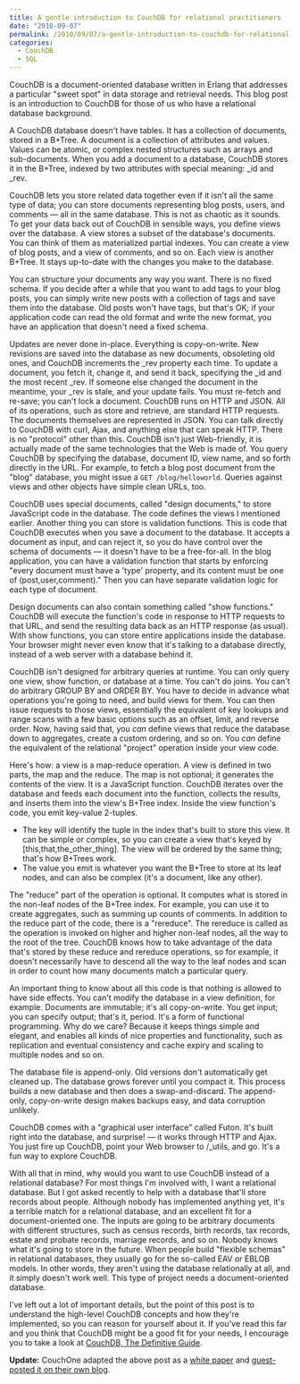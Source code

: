 ```yaml
---
title: A gentle introduction to CouchDB for relational practitioners
date: "2010-09-07"
permalink: /2010/09/07/a-gentle-introduction-to-couchdb-for-relational-practitioners/
categories:
  - CouchDB
  - SQL
---
```

CouchDB is a document-oriented database written in Erlang that addresses a particular "sweet spot" in data storage and retrieval needs. This blog post is an introduction to CouchDB for those of us who have a relational database background.

A CouchDB database doesn't have tables. It has a collection of documents, stored in a B+Tree. A document is a collection of attributes and values. Values can be atomic, or complex nested structures such as arrays and sub-documents. When you add a document to a database, CouchDB stores it in the B+Tree, indexed by two attributes with special meaning: \_id and \_rev.

CouchDB lets you store related data together even if it isn't all the same type of data; you can store documents representing blog posts, users, and comments &#8212; all in the same database. This is not as chaotic as it sounds. To get your data back out of CouchDB in sensible ways, you define views over the database. A view stores a subset of the database's documents. You can think of them as materialized partial indexes. You can create a view of blog posts, and a view of comments, and so on. Each view is another B+Tree. It stays up-to-date with the changes you make to the database.

You can structure your documents any way you want. There is no fixed schema. If you decide after a while that you want to add tags to your blog posts, you can simply write new posts with a collection of tags and save them into the database. Old posts won't have tags, but that's OK; if your application code can read the old format and write the new format, you have an application that doesn't need a fixed schema.

Updates are never done in-place. Everything is copy-on-write. New revisions are saved into the database as new documents, obsoleting old ones, and CouchDB increments the \_rev property each time. To update a document, you fetch it, change it, and send it back, specifying the \_id and the most recent \_rev. If someone else changed the document in the meantime, your \_rev is stale, and your update fails. You must re-fetch and re-save; you can't lock a document.
CouchDB runs on HTTP and JSON. All of its operations, such as store and retrieve, are standard HTTP requests. The documents themselves are represented in JSON. You can talk directly to CouchDB with curl, Ajax, and anything else that can speak HTTP. There is no "protocol" other than this. CouchDB isn't just Web-friendly, it is actually made of the same technologies that the Web is made of. You query CouchDB by specifying the database, document ID, view name, and so forth directly in the URL. For example, to fetch a blog post document from the "blog" database, you might issue a `GET /blog/helloworld`. Queries against views and other objects have simple clean URLs, too.

CouchDB uses special documents, called "design documents," to store JavaScript code in the database. The code defines the views I mentioned earlier. Another thing you can store is validation functions. This is code that CouchDB executes when you save a document to the database. It accepts a document as input, and can reject it, so you do have control over the schema of documents &#8212; it doesn't have to be a free-for-all. In the blog application, you can have a validation function that starts by enforcing "every document must have a 'type' property, and its content must be one of (post,user,comment)." Then you can have separate validation logic for each type of document.

Design documents can also contain something called "show functions." CouchDB will execute the function's code in response to HTTP requests to that URL, and send the resulting data back as an HTTP response (as usual). With show functions, you can store entire applications inside the database. Your browser might never even know that it's talking to a database directly, instead of a web server with a database behind it.

CouchDB isn't designed for arbitrary queries at runtime. You can only query one view, show function, or database at a time. You can't do joins. You can't do arbitrary GROUP BY and ORDER BY. You have to decide in advance what operations you're going to need, and build views for them. You can then issue requests to those views, essentially the equivalent of key lookups and range scans with a few basic options such as an offset, limit, and reverse order. Now, having said that, you *can* define views that reduce the database down to aggregates, create a custom ordering, and so on. You *can* define the equivalent of the relational "project" operation inside your view code.

Here's how: a view is a map-reduce operation. A view is defined in two parts, the map and the reduce. The map is not optional; it generates the contents of the view. It is a JavaScript function. CouchDB iterates over the database and feeds each document into the function, collects the results, and inserts them into the view's B+Tree index. Inside the view function's code, you emit key-value 2-tuples.

*   The key will identify the tuple in the index that's built to store this view. It can be simple or complex, so you can create a view that's keyed by [this,that,the\_other\_thing]. The view will be ordered by the same thing; that's how B+Trees work.
*   The value you emit is whatever you want the B+Tree to store at its leaf nodes, and can also be complex (it's a document, like any other).

The "reduce" part of the operation is optional. It computes what is stored in the non-leaf nodes of the B+Tree index. For example, you can use it to create aggregates, such as summing up counts of comments. In addition to the reduce part of the code, there is a "rereduce". The rereduce is called as the operation is invoked on higher and higher non-leaf nodes, all the way to the root of the tree. CouchDB knows how to take advantage of the data that's stored by these reduce and rereduce operations, so for example, it doesn't necessarily have to descend all the way to the leaf nodes and scan in order to count how many documents match a particular query.

An important thing to know about all this code is that nothing is allowed to have side effects. You can't modify the database in a view definition, for example. Documents are immutable; it's all copy-on-write. You get input; you can specify output; that's it, period. It's a form of functional programming. Why do we care? Because it keeps things simple and elegant, and enables all kinds of nice properties and functionality, such as replication and eventual consistency and cache expiry and scaling to multiple nodes and so on.

The database file is append-only. Old versions don't automatically get cleaned up. The database grows forever until you compact it. This process builds a new database and then does a swap-and-discard. The append-only, copy-on-write design makes backups easy, and data corruption unlikely.

CouchDB comes with a "graphical user interface" called Futon. It's built right into the database, and surprise! &#8212; it works through HTTP and Ajax. You just fire up CouchDB, point your Web browser to /_utils, and go. It's a fun way to explore CouchDB.

With all that in mind, why would you want to use CouchDB instead of a relational database? For most things I'm involved with, I want a relational database. But I got asked recently to help with a database that'll store records about people. Although nobody has implemented anything yet, it's a terrible match for a relational database, and an excellent fit for a document-oriented one. The inputs are going to be arbitrary documents with different structures, such as census records, birth records, tax records, estate and probate records, marriage records, and so on. Nobody knows what it's going to store in the future. When people build "flexible schemas" in relational databases, they usually go for the so-called EAV or EBLOB models. In other words, they aren't using the database relationally at all, and it simply doesn't work well. This type of project needs a document-oriented database.

I've left out a lot of important details, but the point of this post is to understand the high-level CouchDB concepts and how they're implemented, so you can reason for yourself about it. If you've read this far and you think that CouchDB might be a good fit for your needs, I encourage you to take a look at [CouchDB, The Definitive Guide][1].

**Update:** CouchOne adapted the above post as a [white paper][2] and [guest-posted it on their own blog][3].

 [1]: http://www.amazon.com/dp/0596155891/?tag=xaprb-20
 [2]: http://www.couchone.com/gentle-introduction
 [3]: http://blog.couchone.com/post/1167966323/a-gentle-introduction-to-couchdb-for-relational
